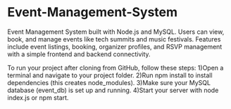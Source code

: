 # Event-Management-System
Event Management System built with Node.js and MySQL. Users can view, book, and manage events like tech summits and music festivals. Features include event listings, booking, organizer profiles, and RSVP management with a simple frontend and backend connectivity.

To run your project after cloning from GitHub, follow these steps:
1)Open a terminal and navigate to your project folder.
2)Run npm install to install dependencies (this creates node_modules).
3)Make sure your MySQL database (event_db) is set up and running.
4)Start your server with node index.js or npm start.
